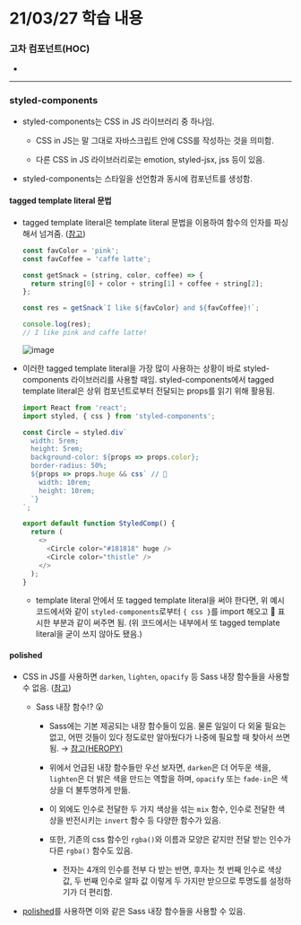 # 21/03/27 학습 내용

### 고차 컴포넌트(HOC)

- 

___
### styled-components

- styled-components는 CSS in JS 라이브러리 중 하나임.

  - CSS in JS는 말 그대로 자바스크립트 안에 CSS를 작성하는 것을 의미함.

  - 다른 CSS in JS 라이브러리로는 emotion, styled-jsx, jss 등이 있음.

- styled-components는 스타일을 선언함과 동시에 컴포넌트를 생성함.

#### tagged template literal 문법

  - tagged template literal은 template literal 문법을 이용하여 함수의 인자를 파싱해서 넘겨줌. ([참고](https://medium.com/@yeon22/javascript-tagged-template-literals%EB%9E%80-d7dca9461a45))

    ```js
    const favColor = 'pink';
    const favCoffee = 'caffe latte';

    const getSnack = (string, color, coffee) => {
      return string[0] + color + string[1] + coffee + string[2];
    };

    const res = getSnack`I like ${favColor} and ${favCoffee}!`;

    console.log(res);
    // I like pink and caffe latte!
    ```
    
    ![image](https://user-images.githubusercontent.com/54733637/112719971-2c11ae80-8f3f-11eb-8945-83379a2d323d.png)

  - 이러한 tagged template literal을 가장 많이 사용하는 상황이 바로 styled-components 라이브러리를 사용할 때임. styled-components에서 tagged template literal은 상위 컴포넌트로부터 전달되는 props를 읽기 위해 활용됨.

    ```js
    import React from 'react';
    import styled, { css } from 'styled-components';

    const Circle = styled.div`
      width: 5rem;
      height: 5rem;
      background-color: ${props => props.color};
      border-radius: 50%;
      ${props => props.huge && css` // 💛
        width: 10rem;
        height: 10rem;
      `}
    `;

    export default function StyledComp() {
      return (
        <>
          <Circle color="#181818" huge />
          <Circle color="thistle" />
        </>
      );
    }
    ```

    - template literal 안에서 또 tagged template literal을 써야 한다면, 위 예시 코드에서와 같이 `styled-components`로부터 `{ css }`를 import 해오고 💛 표시한 부분과 같이 써주면 됨. (위 코드에서는 내부에서 또 tagged template literal을 굳이 쓰지 않아도 됐음.)

#### polished

- CSS in JS를 사용하면 `darken`, `lighten`, `opacify` 등 Sass 내장 함수들을 사용할 수 없음. ([참고](https://john015.netlify.app/polished-js%EB%A1%9C-js%EC%97%90%EC%84%9C-css%EB%A5%BC-%EC%9E%91%EC%84%B1%ED%95%A0-%EB%95%8C-sass-style-functions-%EC%82%AC%EC%9A%A9%ED%95%98%EA%B8%B0))

  - Sass 내장 함수!? 😮

    - Sass에는 기본 제공되는 내장 함수들이 있음. 물론 일일이 다 외울 필요는 없고, 어떤 것들이 있다 정도로만 알아뒀다가 나중에 필요할 때 찾아서 쓰면 됨. → [참고(HEROPY)](https://heropy.blog/2018/01/31/sass/)

    - 위에서 언급된 내장 함수들만 우선 보자면, `darken`은 더 어두운 색을, `lighten`은 더 밝은 색을 만드는 역할을 하며, `opacify` 또는 `fade-in`은 색상을 더 불투명하게 만듦.

    - 이 외에도 인수로 전달한 두 가지 색상을 섞는 `mix` 함수, 인수로 전달한 색상을 반전시키는 `invert` 함수 등 다양한 함수가 있음.

    - 또한, 기존의 css 함수인 `rgba()`와 이름과 모양은 같지만 전달 받는 인수가 다른 `rgba()` 함수도 있음.

      - 전자는 4개의 인수를 전부 다 받는 반면, 후자는 첫 번째 인수로 색상 값, 두 번째 인수로 알파 값 이렇게 두 가지만 받으므로 투명도를 설정하기가 더 편리함.

- [polished](https://polished.js.org/docs/)를 사용하면 이와 같은 Sass 내장 함수들을 사용할 수 있음.